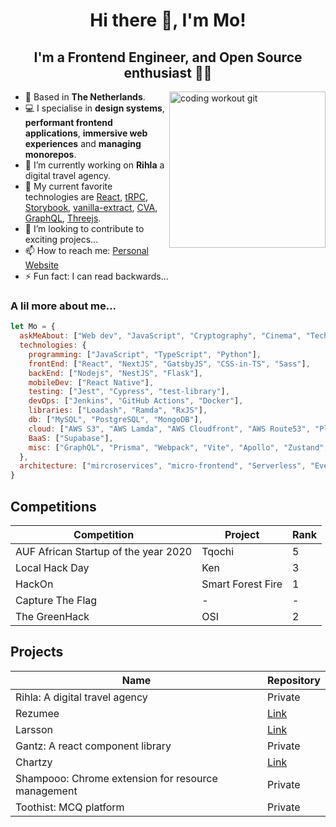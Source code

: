 <h1 align="center">Hi there 👋, I'm Mo!</h1>
<h2 align="center">I'm a Frontend Engineer, and Open Source enthusiast 👨‍💻</h2>
<img align="right" src="https://media2.giphy.com/media/OIKT61NWgV9w58RyAi/giphy.gif" alt="coding workout git" width="250">

- 📍 Based in **The Netherlands**.
- 💻 I specialise in **design systems**, **performant frontend applications**, **immersive web experiences** and **managing monorepos**.
- 🔭 I’m currently working on **Rihla** a digital travel agency.
- 🌱 My current favorite technologies are [React](https://react.dev/), [tRPC](https://trpc.io/), [Storybook](https://storybook.js.org/), [vanilla-extract](https://vanilla-extract.style/), [CVA](https://cva.style/docs), [GraphQL](https://graphql.org/), [Threejs](https://threejs.org/).
- 👯 I’m looking to contribute to exciting projecs...
- 📫 How to reach me: [Personal Website](https://mojsx.vercel.app)
- ⚡ Fun fact: I can read backwards...

### A lil more about me...
```javascript
let Mo = {
  askMeAbout: ["Web dev", "JavaScript", "Cryptography", "Cinema", "Tech"],
  technologies: {
    programming: ["JavaScript", "TypeScript", "Python"],
    frontEnd: ["React", "NextJS", "GatsbyJS", "CSS-in-TS", "Sass"],
    backEnd: ["Nodejs", "NestJS", "Flask"],
    mobileDev: ["React Native"],
    testing: ["Jest", "Cypress", "test-library"],
    devOps: ["Jenkins", "GitHub Actions", "Docker"],
    libraries: ["Loadash", "Ramda", "RxJS"],
    db: ["MySQL", "PostgreSQL", "MongoDB"],
    cloud: ["AWS S3", "AWS Lamda", "AWS Cloudfront", "AWS Route53", "PlanetScale", "AtlasDB"],
    BaaS: ["Supabase"],
    misc: ["GraphQL", "Prisma", "Webpack", "Vite", "Apollo", "Zustand", "Cheerio", "FastAPI", "GSAP", "Storybook"],
  },
  architecture: ["mircroservices", "micro-frontend", "Serverless", "Event-Driven", "PWA"]
}
```

## Competitions
|Competition| Project | Rank |
|-----------|---------|------|
|AUF African Startup of the year 2020|Tqochi| 5|
|Local Hack Day|Ken| 3|
|HackOn|Smart Forest Fire| 1|
|Capture The Flag| - | - |
|The GreenHack|OSI|2|

## Projects 
| Name |Repository|
|------|----------|
|Rihla: A digital travel agency|Private|
|Rezumee|[Link](https://github.com/mo-jsx/rezumee)|
|Larsson|[Link](https://github.com/mo-jsx/larsson)|
|Gantz: A react component library|Private|
|Chartzy|[Link](https://github.com/mo-jsx/chartzy)|
|Shampooo: Chrome extension for resource management|Private|
|Toothist: MCQ platform|Private|
